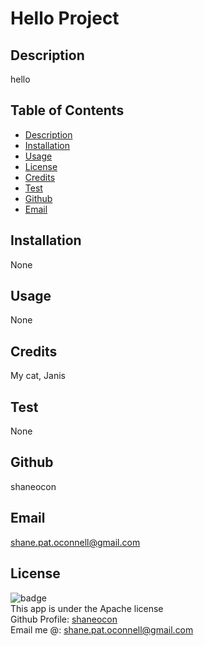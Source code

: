 
  # __Hello Project__

  ## Description

  hello

  ## Table of Contents

  - [Description](#Description)
  - [Installation](#Installation)
  - [Usage](#Usage)
  - [License](#License)
  - [Credits](#Credits)
  - [Test](#Test)
  - [Github](#Github)
  - [Email](#Email)

  ## Installation

  None

  ## Usage

  None


  ## Credits

  My cat, Janis 

  ## Test

  None

  ## Github

  shaneocon

  ## Email

  shane.pat.oconnell@gmail.com

  ## License

  ![badge](https://img.shields.io/badge/license-Apache-red)
  <br>
  This app is under the Apache license
  <br>
  Github Profile: [shaneocon](https://github.com/shaneocon)
  <br>
  Email me @: shane.pat.oconnell@gmail.com
  <br><br>
